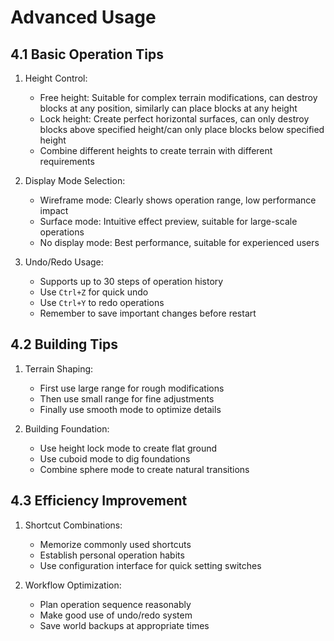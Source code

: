# Advanced Usage

## 4.1 Basic Operation Tips
1. Height Control:
   - Free height: Suitable for complex terrain modifications, can destroy blocks at any position, similarly can place blocks at any height
   - Lock height: Create perfect horizontal surfaces, can only destroy blocks above specified height/can only place blocks below specified height
   - Combine different heights to create terrain with different requirements

2. Display Mode Selection:
   - Wireframe mode: Clearly shows operation range, low performance impact
   - Surface mode: Intuitive effect preview, suitable for large-scale operations
   - No display mode: Best performance, suitable for experienced users

3. Undo/Redo Usage:
   - Supports up to 30 steps of operation history
   - Use `Ctrl+Z` for quick undo
   - Use `Ctrl+Y` to redo operations
   - Remember to save important changes before restart

## 4.2 Building Tips
1. Terrain Shaping:
   - First use large range for rough modifications
   - Then use small range for fine adjustments
   - Finally use smooth mode to optimize details

2. Building Foundation:
   - Use height lock mode to create flat ground
   - Use cuboid mode to dig foundations
   - Combine sphere mode to create natural transitions

## 4.3 Efficiency Improvement
1. Shortcut Combinations:
   - Memorize commonly used shortcuts
   - Establish personal operation habits
   - Use configuration interface for quick setting switches

2. Workflow Optimization:
   - Plan operation sequence reasonably
   - Make good use of undo/redo system
   - Save world backups at appropriate times 